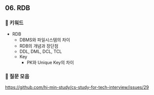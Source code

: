 ## 06. RDB
### 📍 키워드

- RDB
    - DBMS와 파일시스템의 차이
    - RDB의 개념과 장단점
    - DDL, DML, DCL, TCL
    - Key
        - PK와 Unique Key의 차이

### 📍 질문 모음
https://github.com/hi-min-study/cs-study-for-tech-interview/issues/29